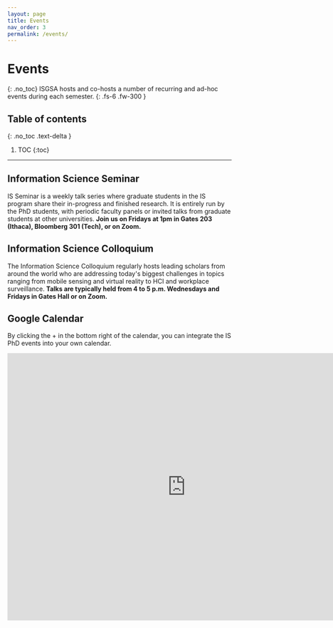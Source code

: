 ```yaml
---
layout: page
title: Events
nav_order: 3
permalink: /events/
---
```


# Events
{: .no_toc}
ISGSA hosts and co-hosts a number of recurring and ad-hoc events during each semester.
{: .fs-6 .fw-300 }

## Table of contents
{: .no_toc .text-delta }

1. TOC
{:toc}

---

## Information Science Seminar
IS Seminar is a weekly talk series where graduate students in the IS program share their in-progress and finished research. It is entirely run by the PhD students, with periodic faculty panels or invited talks from graduate students at other universities.  **Join us on Fridays at 1pm in Gates 203 (Ithaca), Bloomberg 301 (Tech), or on Zoom.**

## Information Science Colloquium
The Information Science Colloquium regularly hosts leading scholars from around the world who are addressing today's biggest challenges in topics ranging from mobile sensing and virtual reality to HCI and workplace surveillance. **Talks are typically held from 4 to 5 p.m. Wednesdays and Fridays in Gates Hall or on Zoom.**

## Google Calendar
By clicking the + in the bottom right of the calendar, you can integrate the IS PhD events into your own calendar.
<iframe src="https://calendar.google.com/calendar/embed?src=i8ec4n1tcgobfbbf3ms1onf8rs%40group.calendar.google.com&ctz=America%2FNew_York" style="border: 0" width="800" height="600" frameborder="0" scrolling="no"></iframe>
